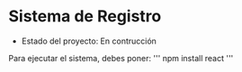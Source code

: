 <h1>Sistema de Registro</h1>

- Estado del proyecto: En contrucción

Para ejecutar el sistema, debes poner:
''' npm install react '''
